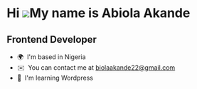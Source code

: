 Hi ![](https://user-images.githubusercontent.com/18350557/176309783-0785949b-9127-417c-8b55-ab5a4333674e.gif)My name is Abiola Akande
=====================================================================================================================================

Frontend Developer
------------------

* 🌍  I'm based in Nigeria
* ✉️  You can contact me at [biolaakande22@gmail.com](mailto:biolaakande22@gmail.com)
* 🧠  I'm learning Wordpress
